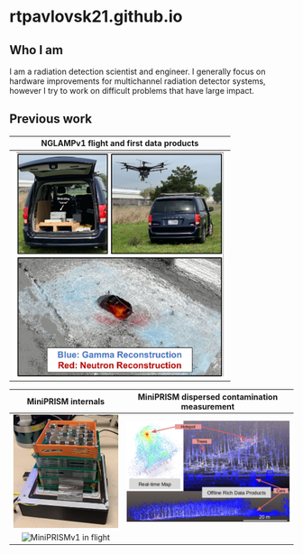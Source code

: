 # rtpavlovsk21.github.io
## Who I am
I am a radiation detection scientist and engineer. I generally focus on hardware improvements for multichannel radiation detector systems, however I try to work on difficult problems that have large impact.

## Previous work
NGLAMPv1 flight and first data products |
:--------------------------------------:|
![NGLAMPv1](images/nglamp_pdf.png)|

MiniPRISM internals		| MiniPRISM dispersed contamination measurement
:-----------------:|:--------------------------------------------:
![MiniPRISMv1](images/minip.png)|![MiniPRISMv1 Fukushima](images/minip_fuku.png)
![MiniPRISMv1 in flight](images/minip_flight.png) |